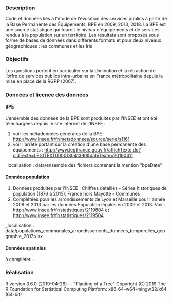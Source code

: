 ### Description
Code et données liés à l'étude de l'évolution des services publics à partir de la Base Permanente des Équipements, BPE en 2009, 2013, 2018.
La BPE est une source statistique qui fournit le niveau d'équipements et de services rendus à la population sur un territoire. Les résultats sont proposés sous forme de bases de données dans différents formats et pour deux niveaux géographiques : les communes et les Iris

### Objectifs  
Les questions portent en particulier sur la diminution et la rétraction de l’offre de services publics intra-urbains en France métropolitaine depuis la mise en place de la RGPP (2007).

### Données et licence des données
#### BPE
L'ensemble des données de la BPE sont produites par l'INSEE et ont été téléchargées depuis le site internet de l'INSEE : 
1) voir les métadonnées générales de la BPE : http://www.insee.fr/fr/metadonnees/source/serie/s1161
2) voir l'arrêté portant sur la création d'une base permanente des équipements : http://www.legifrance.gouv.fr/affichTexte.do?cidTexte=LEGITEXT000018041390&dateTexte=20190411

_localisation : data/ensemble des fichiers contenant la mention "bpeDate"

#### Données population
1) Données produites par l'INSEE : Chiffres détaillés - Séries historiques de population (1876 à 2015), France hors Mayotte - Communes 
2) Complétées pour les arrondissements de Lyon et Marseille pour l'année 2009 et 2013 par les données Population légales en 2009 et 2013. Voir : http://www.insee.fr/fr/statistiques/2119804 et http://www.insee.fr/fr/statistiques/2119504

_localisation : data/populations_communales_arrondissements_donnees_temporelles_geographie_2017.xlsx

#### Données spatiales
à compléter...


### Réalisation
R version 3.6.0 (2019-04-26) -- "Planting of a Tree"
Copyright (C) 2019 The R Foundation for Statistical Computing
Platform: x86_64-w64-mingw32/x64 (64-bit)

